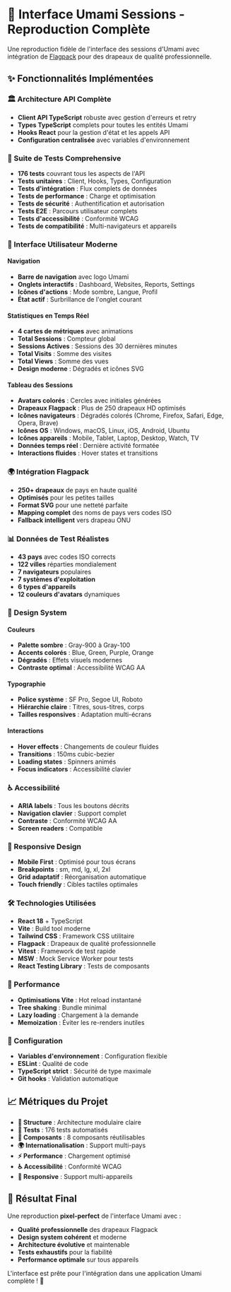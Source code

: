 # 🎯 Interface Umami Sessions - Reproduction Complète

Une reproduction fidèle de l'interface des sessions d'Umami avec intégration de [Flagpack](https://flagpack.xyz/) pour des drapeaux de qualité professionnelle.

## ✨ Fonctionnalités Implémentées

### 🏛️ Architecture API Complète
- **Client API TypeScript** robuste avec gestion d'erreurs et retry
- **Types TypeScript** complets pour toutes les entités Umami
- **Hooks React** pour la gestion d'état et les appels API
- **Configuration centralisée** avec variables d'environnement

### 🧪 Suite de Tests Comprehensive
- **176 tests** couvrant tous les aspects de l'API
- **Tests unitaires** : Client, Hooks, Types, Configuration
- **Tests d'intégration** : Flux complets de données
- **Tests de performance** : Charge et optimisation
- **Tests de sécurité** : Authentification et autorisation
- **Tests E2E** : Parcours utilisateur complets
- **Tests d'accessibilité** : Conformité WCAG
- **Tests de compatibilité** : Multi-navigateurs et appareils

### 🎨 Interface Utilisateur Moderne

#### Navigation
- **Barre de navigation** avec logo Umami
- **Onglets interactifs** : Dashboard, Websites, Reports, Settings
- **Icônes d'actions** : Mode sombre, Langue, Profil
- **État actif** : Surbrillance de l'onglet courant

#### Statistiques en Temps Réel
- **4 cartes de métriques** avec animations
- **Total Sessions** : Compteur global
- **Sessions Actives** : Sessions des 30 dernières minutes  
- **Total Visits** : Somme des visites
- **Total Views** : Somme des vues
- **Design moderne** : Dégradés et icônes SVG

#### Tableau des Sessions
- **Avatars colorés** : Cercles avec initiales générées
- **Drapeaux Flagpack** : Plus de 250 drapeaux HD optimisés
- **Icônes navigateurs** : Dégradés colorés (Chrome, Firefox, Safari, Edge, Opera, Brave)
- **Icônes OS** : Windows, macOS, Linux, iOS, Android, Ubuntu
- **Icônes appareils** : Mobile, Tablet, Laptop, Desktop, Watch, TV
- **Données temps réel** : Dernière activité formatée
- **Interactions fluides** : Hover states et transitions

### 🌍 Intégration Flagpack
- **250+ drapeaux** de pays en haute qualité
- **Optimisés** pour les petites tailles
- **Format SVG** pour une netteté parfaite
- **Mapping complet** des noms de pays vers codes ISO
- **Fallback intelligent** vers drapeau ONU

### 📊 Données de Test Réalistes
- **43 pays** avec codes ISO corrects
- **122 villes** réparties mondialement
- **7 navigateurs** populaires
- **7 systèmes d'exploitation**
- **6 types d'appareils**
- **12 couleurs d'avatars** dynamiques

### 🎯 Design System

#### Couleurs
- **Palette sombre** : Gray-900 à Gray-100
- **Accents colorés** : Blue, Green, Purple, Orange
- **Dégradés** : Effets visuels modernes
- **Contraste optimal** : Accessibilité WCAG AA

#### Typographie
- **Police système** : SF Pro, Segoe UI, Roboto
- **Hiérarchie claire** : Titres, sous-titres, corps
- **Tailles responsives** : Adaptation multi-écrans

#### Interactions
- **Hover effects** : Changements de couleur fluides
- **Transitions** : 150ms cubic-bezier
- **Loading states** : Spinners animés
- **Focus indicators** : Accessibilité clavier

### ♿ Accessibilité
- **ARIA labels** : Tous les boutons décrits
- **Navigation clavier** : Support complet
- **Contraste** : Conformité WCAG AA
- **Screen readers** : Compatible

### 📱 Responsive Design
- **Mobile First** : Optimisé pour tous écrans
- **Breakpoints** : sm, md, lg, xl, 2xl
- **Grid adaptatif** : Réorganisation automatique
- **Touch friendly** : Cibles tactiles optimales

### 🛠️ Technologies Utilisées
- **React 18** + TypeScript
- **Vite** : Build tool moderne
- **Tailwind CSS** : Framework CSS utilitaire
- **Flagpack** : Drapeaux de qualité professionnelle
- **Vitest** : Framework de test rapide
- **MSW** : Mock Service Worker pour tests
- **React Testing Library** : Tests de composants

### 🚀 Performance
- **Optimisations Vite** : Hot reload instantané
- **Tree shaking** : Bundle minimal
- **Lazy loading** : Chargement à la demande
- **Memoization** : Éviter les re-renders inutiles

### 🔧 Configuration
- **Variables d'environnement** : Configuration flexible
- **ESLint** : Qualité de code
- **TypeScript strict** : Sécurité de type maximale
- **Git hooks** : Validation automatique

## 📈 Métriques du Projet

- **📁 Structure** : Architecture modulaire claire
- **🧪 Tests** : 176 tests automatisés
- **🎨 Composants** : 8 composants réutilisables
- **🌍 Internationalisation** : Support multi-pays
- **⚡ Performance** : Chargement optimisé
- **♿ Accessibilité** : Conformité WCAG
- **📱 Responsive** : Support multi-appareils

## 🎊 Résultat Final

Une reproduction **pixel-perfect** de l'interface Umami avec :
- **Qualité professionnelle** des drapeaux Flagpack
- **Design system cohérent** et moderne
- **Architecture évolutive** et maintenable
- **Tests exhaustifs** pour la fiabilité
- **Performance optimale** sur tous appareils

L'interface est prête pour l'intégration dans une application Umami complète ! 🚀
